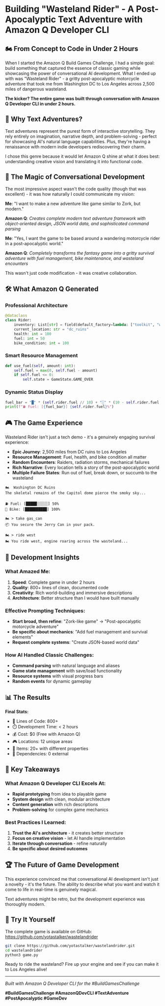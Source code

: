 # Building "Wasteland Rider" - A Post-Apocalyptic Text Adventure with Amazon Q Developer CLI

## 🏍️ From Concept to Code in Under 2 Hours

When I started the Amazon Q Build Games Challenge, I had a simple goal: build something that captured the essence of classic gaming while showcasing the power of conversational AI development. What I ended up with was "Wasteland Rider" - a gritty post-apocalyptic motorcycle adventure that took me from Washington DC to Los Angeles across 2,500 miles of dangerous wasteland.

**The kicker? The entire game was built through conversation with Amazon Q Developer CLI in under 2 hours.**

## 🎯 Why Text Adventures?

Text adventures represent the purest form of interactive storytelling. They rely entirely on imagination, narrative depth, and problem-solving - perfect for showcasing AI's natural language capabilities. Plus, they're having a renaissance with modern indie developers rediscovering their charm.

I chose this genre because it would let Amazon Q shine at what it does best: understanding creative vision and translating it into functional code.

## 🤖 The Magic of Conversational Development

The most impressive aspect wasn't the code quality (though that was excellent) - it was how naturally I could communicate my vision:

**Me**: "I want to make a new adventure like game similar to Zork, but modern."

**Amazon Q**: *Creates complete modern text adventure framework with object-oriented design, JSON world data, and sophisticated command parsing*

**Me**: "Yes, I want the game to be based around a wandering motorcycle rider in a post-apocalyptic world."

**Amazon Q**: *Completely transforms the fantasy game into a gritty survival adventure with fuel management, bike maintenance, and wasteland encounters*

This wasn't just code modification - it was creative collaboration.

## 🛠️ What Amazon Q Generated

### Professional Architecture
```python
@dataclass
class Rider:
    inventory: List[str] = field(default_factory=lambda: ["toolkit", "water_bottle", "jerky"])
    current_location: str = "dc_ruins"
    health: int = 100
    fuel: int = 50
    bike_condition: int = 100
```

### Smart Resource Management
```python
def use_fuel(self, amount: int):
    self.fuel = max(0, self.fuel - amount)
    if self.fuel <= 0:
        self.state = GameState.GAME_OVER
```

### Dynamic Status Display
```python
fuel_bar = "█" * (self.rider.fuel // 10) + "░" * (10 - self.rider.fuel // 10)
print(f"⛽ Fuel: [{fuel_bar}] {self.rider.fuel}%")
```

## 🎮 The Game Experience

Wasteland Rider isn't just a tech demo - it's a genuinely engaging survival experience:

- **Epic Journey**: 2,500 miles from DC ruins to Los Angeles
- **Resource Management**: Fuel, health, and bike condition all matter
- **Random Encounters**: Raiders, radiation storms, mechanical failures
- **Rich Narrative**: Every location tells a story of the post-apocalyptic world
- **Multiple Failure States**: Run out of fuel, break down, or succumb to the wasteland

```
🏍️  Washington DC Ruins
The skeletal remains of the Capitol dome pierce the smoky sky...

⛽ Fuel: [█████░░░░░] 50%
🔧 Bike: [██████████] 100%

🏍️ > take gas_can
📦 You secure the Jerry Can in your pack.

🏍️ > ride west
🏍️ You ride west, engine roaring across the wasteland...
```

## 🚀 Development Insights

### What Amazed Me:
1. **Speed**: Complete game in under 2 hours
2. **Quality**: 800+ lines of clean, documented code
3. **Creativity**: Rich world-building and immersive descriptions
4. **Architecture**: Better structure than I would have built manually

### Effective Prompting Techniques:
- **Start broad, then refine**: "Zork-like game" → "Post-apocalyptic motorcycle adventure"
- **Be specific about mechanics**: "Add fuel management and survival elements"
- **Request complete systems**: "Create JSON-based world data"

### How AI Handled Classic Challenges:
- **Command parsing** with natural language and aliases
- **Game state management** with save/load functionality
- **Resource systems** with visual progress bars
- **Random events** for dynamic gameplay

## 📊 The Results

**Final Stats:**
- 📝 Lines of Code: 800+
- ⏱️ Development Time: < 2 hours
- 💰 Cost: $0 (Free with Amazon Q)
- 🎮 Locations: 12 unique areas
- 🎒 Items: 20+ with different properties
- 🔧 Dependencies: 0 external

## 🎯 Key Takeaways

### What Amazon Q Developer CLI Excels At:
- **Rapid prototyping** from idea to playable game
- **System design** with clean, modular architecture
- **Content generation** with rich descriptions
- **Problem-solving** for complex game mechanics

### Best Practices I Learned:
1. **Trust the AI's architecture** - it creates better structure
2. **Focus on creative vision** - let AI handle implementation
3. **Iterate through conversation** - refine naturally
4. **Be specific about desired outcomes**

## 🏆 The Future of Game Development

This experience convinced me that conversational AI development isn't just a novelty - it's the future. The ability to describe what you want and watch it come to life in real-time is genuinely magical.

Text adventures might be retro, but the development experience was thoroughly modern.

## 🔗 Try It Yourself

The complete game is available on GitHub: https://github.com/yotastalker/wastelandrider

```bash
git clone https://github.com/yotastalker/wastelandrider.git
cd wastelandrider
python3 game.py
```

Ready to ride the wasteland? Fire up your engine and see if you can make it to Los Angeles alive!

---

*Built with Amazon Q Developer CLI for the #BuildGamesChallenge*

**#BuildGamesChallenge #AmazonQDevCLI #TextAdventure #PostApocalyptic #GameDev**
